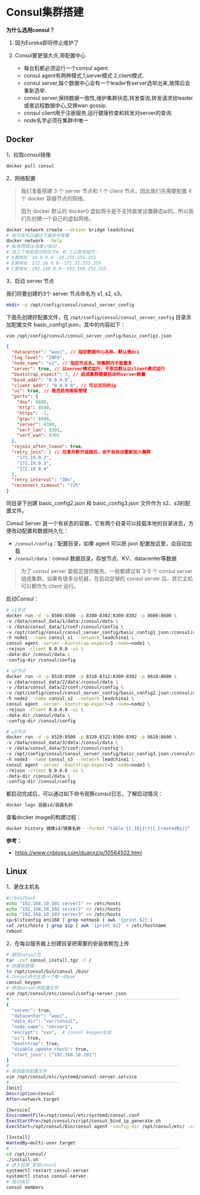 # Consul集群搭建

**为什么选用consul？**

1. 因为Eureka即将停止维护了

2. Consul要更强大点,带配置中心
   - 每台机都必须运行一个consul agent.
   - consul agent有两种模式,1,server模式 2,client模式.
   - consul server,每个数据中心会有一个leader有server选举出来,故障后会重新选举.
   - consul server,保持数据一致性,维护集群状态,转发查询,转发请求给leader或者远程数据中心,交换wan gossip.
   - consul client用于注册服务,运行健康检查和转发对server的查询.
   - node名字必须在集群中唯一

## Docker

1、拉取consul镜像

```sh
docker pull consul
```

2、网络配置

>我们准备搭建 3 个 server 节点和 1 个 client 节点，因此我们先需要配置 4 个 docker 容器节点的网络。
>
>因为 docker 默认的 docker0 虚拟网卡是不支持直接设置静态ip的。所以我们先创建一个自己的虚拟网络。

```sh
docker network create --driver bridge leadchina1
# 执行完可以通过下面命令查看
docker network --help
# 私有网络ip选取小知识：
# 这三个地址段分别位于A、B、C三类地址内：
# A类地址：10.0.0.0--10.255.255.255
# B类地址：172.16.0.0--172.31.255.255
# C类地址：192.168.0.0--192.168.255.255
```

3、启动 server 节点

我们将要创建的3个 server 节点命名为 s1, s2, s3。

```sh
mkdir -p /opt/config/consul/consul_server_config
```

下面先创建好配置文件，在 `/opt/config/consul/consul_server_config` 目录添加配置文件 basic_config1.json，其中的内容如下：

```sh
vim /opt/config/consul/consul_server_config/basic_config1.json
```

```json
{
  "datacenter": "wuxi", // 指定数据中心名称，默认是dc1
  "log_level": "INFO",
  "node_name": "s1", // 指定节点名，同集群内不能重复
  "server": true, // 以server模式运行，不添加默认以client模式运行
  "bootstrap_expect": 3, // 组成集群需要启动的server数量
  "bind_addr": "0.0.0.0",
  "client_addr": "0.0.0.0", // 可以访问的ip
  "ui": true, // 是否启用面板管理
  "ports": {
    "dns": 8600,
    "http": 8500,
    "https": -1,
    "grpc": 8400,
    "server": 8300,
    "serf_lan": 8301,
    "serf_wan": 8302
  },
  "rejoin_after_leave": true,
  "retry_join": [ // 在意外断开连接后，会不会自动重新加入集群
    "172.19.0.2",
    "172.19.0.3",
    "172.19.0.4"
  ],
  "retry_interval": "30s",
  "reconnect_timeout": "72h"
}
```

同目录下创建 basic_config2.json 和 basic_config3.json 文件作为 s2、s3的配置文件。

Consul Server 是一个有状态的容器，它有两个目录可以挂载本地的目录进去，方便改动配置和数据持久化：

- `/consul/config`：配置目录，如果 agent 可以把 json 配置放这里，会自动加载
- `/consul/data`：consul 数据目录，存放节点、KV、datacenter等数据

>为了 consul server 能稳定提供服务，一般都建议有 3-5 个 consul server 组成集群。如果有很多台机器，在启动足够的 consul server 后，其它主机可以都作为 client 运行。

启动Consul：

```sh
# s1节点
docker run -d -p 8500:8500 -p 8300-8302:8300-8302 -p 8600:8600 \
-v /data/consul_data/1/data:/consul/data \
-v /data/consul_data/1/conf:/consul/config \
-v /opt/config/consul/consul_server_config/basic_config1.json:/consul/config/basic_config.json \
-h node1 --name consul_s1 --network leadchina1 \
consul agent -server -bootstrap-expect=3 -node=node1 \
-rejoin -client 0.0.0.0 -ui \
-data-dir /consul/data \
-config-dir /consul/config

# s2节点
docker run -d -p 8510:8500 -p 8310-8312:8300-8302 -p 8610:8600 \
-v /data/consul_data/2/data:/consul/data \
-v /data/consul_data/2/conf:/consul/config \
-v /opt/config/consul/consul_server_config/basic_config2.json:/consul/config/basic_config.json \
-h node2 --name consul_s2 --network leadchina1 \
consul agent -server -bootstrap-expect=3 -node=node2 \
-rejoin -client 0.0.0.0 -ui \
-data-dir /consul/data \
-config-dir /consul/config

# s3节点
docker run -d -p 8520:8500 -p 8320-8322:8300-8302 -p 8620:8600 \
-v /data/consul_data/3/data:/consul/data \
-v /data/consul_data/3/conf:/consul/config \
-v /opt/config/consul/consul_server_config/basic_config3.json:/consul/config/basic_config.json \
-h node3 --name consul_s3 --network leadchina1 \
consul agent -server -bootstrap-expect=3 -node=node3 \
-rejoin -client 0.0.0.0 -ui \
-data-dir /consul/data \
-config-dir /consul/config
```

都启动完成后，可以通过如下命令观察consul日志，了解启动情况：

```sh
docker logs 容器id/容器名称
```

查看docker image的构建过程：

```sh
docker history 镜像id/镜像名称 --format "table {{.ID}}\t{{.CreatedBy}}" --no-trunc
```

**参考：**

- https://www.cnblogs.com/duanxz/p/10564502.html



## Linux

1、更改主机名

```sh
#!/bin/bash
echo "192.168.10.101 server1" >> /etc/hosts
echo "192.168.10.102 server2" >> /etc/hosts
echo "192.168.10.103 server3" >> /etc/hosts
ip=$(ifconfig ens160 | grep netmask | awk '{print $2}')
cat /etc/hosts | grep $ip | awk '{print $2}' > /etc/hostname
reboot
```

2、在每台服务器上创建目录把需要的安装依赖包上传

```sh
# 解压consul包
tar -zxf consul_install.tgz -C /
# 创建软链接
ln /opt/consul/bin/consul /bin/
# Consul命令生成一个唯一的mak
consul keygen
# 修改server的配置文件
vim /opt/consul/etc/consul/config-server.json
# ---------------------------------------------------------------
{
  "server": true,
  "datacenter": "wuxi",
  "data_dir": "var/consul",
  "node_name": "server1",
  "encrypt": "xxx",  # consul keygen生成
  "ui": true,
  "bootstrap": true,
  "disable_update_check": true,
  "start_join": ["192.168.10.101"]
}
# ---------------------------------------------------------------
# 修改服务配置文件
vim /opt/consul/etc/systemd/consul-server.service
# ---------------------------------------------------------------
[Unit]
Description=Consul
After=network.target

[Service]
EnviromentFile=/opt/consul/etc/systemd/consul.conf
ExecStartPre=/opt/consul/script/consul_bind_ip_generate.sh
ExecStart=/opt/consul/bin/consul agent -config-dir /opt/consul/etc/ -config-file /opt/consul/etc/consul/config-server.json -b {_BIND_ADDRESS} -client 0.0.0.0

[Install]
WantedBy=multi-user.target
# ---------------------------------------------------------------
cd /opt/consul/
./install.sh
# 进入目录 安装consul
systemctl restart consul-server
systemctl status consul-server
# 启动成功
consul members
```



